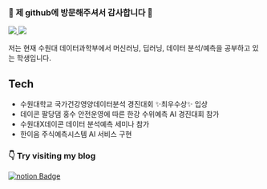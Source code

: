 ### 👋 제 github에 방문해주셔서 감사합니다 👋

<a href="https://github.com/amthreeh/amthreeh/edit/main/README.md" target="_blank"><img src="https://img.shields.io/badge/PYTHON-blue?style=flat-square&logo=python&logoColor=white"/>
<a href="https://github.com/amthreeh"><img src="https://hits.seeyoufarm.com/api/count/incr/badge.svg?url=https%3A%2F%2Fgithub.com%2Finamthreeh&count_bg=%23000000&title_bg=%23000000&icon=github.svg&icon_color=%23E7E7E7&title=GitHub&edge_flat=false)"/></a>

저는 현재 수원대 데이터과학부에서 머신러닝, 딥러닝, 데이터 분석/예측을 공부하고 있는 학생입니다.

## Tech

- 수원대학교 국가건강영양데이터분석 경진대회 ✨최우수상✨ 입상 
- 데이콘 팔당댐 홍수 안전운영에 따른 한강 수위예측 AI 경진대회 참가
- 수원대X데이콘 데이터 분석예측 세미나 참가
- 한이음 주식예측시스템 AI 서비스 구현


### 👇 Try visiting my blog   
   [![notion Badge](http://img.shields.io/badge/Notion-black?style=flat-square&logo=notion&logoColor=white&link=https://www.notion.so/zizi1122/)](https://www.notion.so/zizi1122/)

</div>
